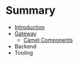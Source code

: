 # Summary

* [Introduction](README.md)
* [Gateway](gateway/gateway.md)
   * [Camel Components](gateway/camel_components/camel_components.md)
* Backend
* Tooling

